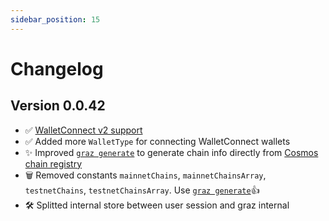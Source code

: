 ```yaml
---
sidebar_position: 15
---
```


# Changelog

## Version 0.0.42

- ✅ [WalletConnect v2 support](./wallet-connect.md)
- ✅ Added more `WalletType` for connecting WalletConnect wallets
- ✨ Improved [`graz generate`](./generate-chain-info.mdx) to generate chain info directly from [Cosmos chain registry](https://github.com/cosmos/chain-registry)
- 🗑️ Removed constants `mainnetChains`, `mainnetChainsArray`, `testnetChains`, `testnetChainsArray`. Use [`graz generate`](./generate-chain-info.mdx)👍
- 🛠️ Splitted internal store between user session and graz internal
